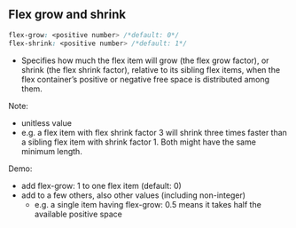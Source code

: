 ## Flex grow and shrink
```css
flex-grow: <positive number> /*default: 0*/
flex-shrink: <positive number> /*default: 1*/
```

- Specifies how much the flex item will grow (the flex grow factor), or shrink (the flex shrink factor), relative to its sibling flex items, when the flex container’s positive or negative free space is distributed among them.


Note:
- unitless value
- e.g. a flex item with flex shrink factor 3 will shrink three times faster than a sibling flex item with shrink factor 1. Both might have the same minimum length.

Demo:
- add flex-grow: 1 to one flex item (default: 0)
- add to a few others, also other values (including non-integer)
  - e.g. a single item having flex-grow: 0.5 means it takes half the available positive space

